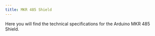 ```yaml
---
title: MKR 485 Shield
---
```


<TechSpecDescription>
Here you will find the technical specifications for the Arduino MKR 485 Shield.
</TechSpecDescription>
